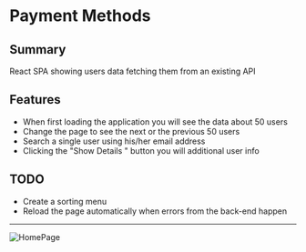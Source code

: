 # Payment Methods

## Summary

React SPA showing users data fetching them from an existing API

## Features

* When first loading the application you will see the data about 50 users
* Change the page to see the next or the previous 50 users
* Search a single user using his/her email address
* Clicking the "Show Details " button you will additional user info

## TODO
* Create a sorting menu
* Reload the page automatically when errors from the back-end happen

---

![HomePage](.client/src/img/screenshot.png)
